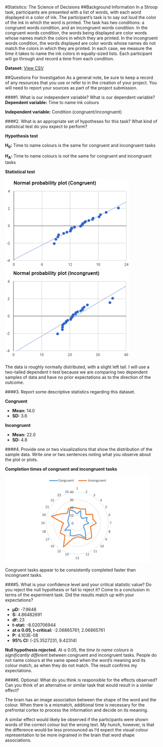 #Statistics: The Science of Decisions 
##Background Information
In a Stroop task, participants are presented with a list of words, with each word displayed in a color of ink. The participant’s task is to say out loud the color of the ink in which the word is printed. The task has two conditions: a congruent words condition, and an incongruent words condition. In the congruent words condition, the words being displayed are color words whose names match the colors in which they are printed. In the incongruent words condition, the words displayed are color words whose names do not match the colors in which they are printed. In each case, we measure the time it takes to name the ink colors in equally-sized lists. Each participant will go through and record a time from each condition.

**Dataset:** [View CSV](https://drive.google.com/file/d/0B9Yf01UaIbUgQXpYb2NhZ29yX1U/view)

##Questions For Investigation
As a general note, be sure to keep a record of any resources that you use or refer to in the creation of your project. You will need to report your sources as part of the project submission.

####1. What is our independent variable? What is our dependent variable?
**Dependent variable:** Time to name ink colours

**Independent variable:** Condition (congruent/incongruent)

####2. What is an appropriate set of hypotheses for this task? What kind of statistical test do you expect to perform?

**Hypothesis test**

**H<sub>0</sub>:** Time to name colours is the same for congruent and incongruent tasks

**H<sub>A</sub>:** Time to name colours is *not* the same for congruent and incongruent tasks

**Statistical test**

![Normal probability plot (Congruent)](pp-congruent.png) ![Normal probability plot (Incongruent)](pp-incongruent.png)

The data is roughly normally distributed, with a slight left tail. I will use a two-tailed dependent t-test because we are comparing two dependent samples of data and have no prior expectations as to the direction of the outcome.

####3. Report some descriptive statistics regarding this dataset.

**Congruent**

* **Mean:** 14.0
* **SD:** 3.6

**Incongruent**

* **Mean:** 22.0
* **SD:** 4.8

####4. Provide one or two visualizations that show the distribution of the sample data. Write one or two sentences noting what you observe about the plot or plots.

**Completion times of congruent and incongruent tasks**

![Completion times of congruent and incongruent tasks](completion-plot.png)

Congruent tasks appear to be consistently completed faster than incongruent tasks.

####5. What is your confidence level and your critical statistic value? Do you reject the null hypothesis or fail to reject it? Come to a conclusion in terms of the experiment task. Did the results match up with your expectations?

* **µD:** -7.9648
* **S:** 4.86482691
* **df:** 23
* **t-stat:** -8.020706944
* **at α 0.05, t-critical:** -2.06865761; 2.06865761
* **P:** 4.103E-08
* **95% CI:** (-25.3527231, 9.42314)

**Null hypothesis rejected.** At α 0.05, the *time to name colours is significantly
different* between congruent and incongruent tasks. People do not name colours
at the same speed when the word’s meaning and its colour match, as when they
do not match. The result confirms my expectations.



####6. Optional: What do you think is responsible for the effects observed? Can you think of an alternative or similar task that would result in a similar effect?

The brain has an image association between the shape of the word and the colour. When there is a mismatch, additional time is necessary for the prefrontal cortex to process the information and decide on its meaning.

A similar effect would likely be observed if the participants were shown words of the correct colour but the wrong text. My hunch, however, is that the difference would be less pronounced as I’d expect the visual colour representation to be more ingrained in the brain that word shape associations.
